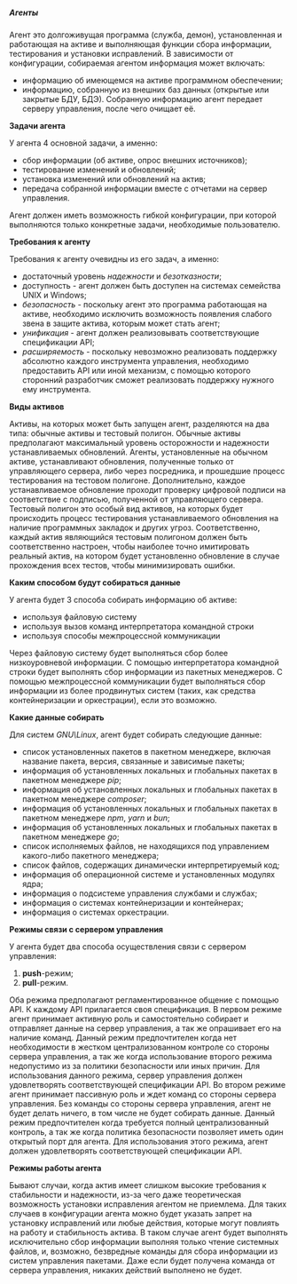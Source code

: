 ##### Агенты
Агент это долгоживущая программа (служба, демон), установленная и работающая на активе и выполняющая функции сбора информации, тестирования и установки исправлений.
В зависимости от конфигурации, собираемая агентом информация может включать:
- информацию об имеющемся на активе программном обеспечении;
- информацию, собранную из внешних баз данных (открытые или закрытые БДУ, БДЭ).
  Собранную информацию агент передает серверу управления, после чего очищает её.

**Задачи агента**

У агента 4 основной задачи, а именно:
- сбор информации (об активе, опрос внешних источников);
- тестирование изменений и обновлений;
- установка изменений или обновлений на актив;
- передача собранной информации вместе с отчетами на сервер управления.

Агент должен иметь возможность гибкой конфигурации, при которой выполняются только конкретные задачи, необходимые пользователю.

**Требования к агенту**

Требования к агенту очевидны из его задач, а именно:
- достаточный уровень *надежности* и *безотказности*;
- доступность - агент должен быть доступен на системах семейства UNIX и Windows;
- *безопасность* - поскольку агент это программа работающая на активе, необходимо исключить возможность появления слабого звена в защите актива, которым может стать агент;
- *унификация* - агент должен реализовывать соответствующие спецификации API;
- *расширяемость* - поскольку невозможно реализовать поддержку абсолютно каждого инструмента управления, необходимо предоставить API или иной механизм, с помощью которого сторонний разработчик сможет реализовать поддержку нужного ему инструмента.

**Виды активов**

Активы, на которых может быть запущен агент, разделяются на два типа: обычные активы и тестовый полигон.
Обычные активы предполагают максимальный уровень осторожности и надежности устанавливаемых обновлений. Агенты, установленные на обычном активе, устанавливают обновления, полученные только от управляющего сервера, либо через посредника, и прошедшие процесс тестирования на тестовом полигоне. Дополнительно, каждое устанавливаемое обновление проходит проверку цифровой подписи на соответствие с подписью, полученной от управляющего сервера.
Тестовый полигон это особый вид активов, на которых будет происходить процесс тестирования устанавливаемого обновления на наличие программных закладок и других угроз. Соответственно, каждый актив являющийся тестовым полигоном должен быть соответственно настроен, чтобы наиболее точно имитировать реальный актив, на котором будет установленно обновление в случае прохождения всех тестов, чтобы минимизировать ошибки.

**Каким способом будут собираться данные**

У агента будет 3 способа собирать информацию об активе:
- используя файловую систему
- используя вызов команд интерпретатора командной строки
- используя способы межпроцессной коммуникации

Через файловую систему будет выполняться сбор более низкоуровневой информации.
С помощью интерпретатора командной строки будет выполнять сбор информации из пакетных менеджеров.
С помощью межпроцессной коммуникации будет выполняться сбор информации из более продвинутых систем (таких, как средства контейнеризации и оркестрации), если это возможно.

**Какие данные собирать**

Для систем _GNU\\Linux_, агент будет собирать следующие данные:
- список установленных пакетов в пакетном менеджере, включая название пакета, версия, связанные и зависимые пакеты;
- информация об установленных локальных и глобальных пакетах в пакетном менеджере _pip_;
- информация об установленных локальных и глобальных пакетах в пакетном менеджере _composer_;
- информация об установленных локальных и глобальных пакетах в пакетном менеджере _npm_, _yarn_ и _bun_;
- информация об установленных локальных и глобальных пакетах в пакетном менеджере _go_;
- список исполняемых файлов, не находящихся под управлением какого-либо пакетного менеджера;
- список файлов, содержащих динамически интерпретируемый код;
- информация об операционной системе и установленных модулях ядра;
- информация о подсистеме управления службами и службах;
- информация о системах контейнеризации и контейнерах;
- информация о системах оркестрации.

**Режимы связи с сервером управления**

У агента будет два способа осуществления связи с сервером управления:
1. **push**-режим;
2. **pull**-режим.

Оба режима предполагают регламентированное общение с помощью API. К каждому API прилагается своя спецификация.
В первом режиме агент принимает активную роль и самостоятельно собирает и отправляет данные на сервер управления, а так же опрашивает его на наличие команд. Данный режим предпочтителен когда нет необходимости в жестком централизованном контроле со стороны сервера управления, а так же когда использование второго режима недопустимо из за политики безопасности или иных причин. Для использования данного режима, сервер управления должен удовлетворять соответствующей спецификации API.
Во втором режиме агент принимает пассивную роль и ждет команд со стороны сервера управления. Без команды со стороны сервера управления, агент не будет делать ничего, в том числе не будет собирать данные. Данный режим предпочтителен когда требуется полный централизованный контроль, а так же когда политика безопасности позволяет иметь один открытый порт для агента. Для использования этого режима, агент должен удовлетворять соответствующей спецификации API.

**Режимы работы агента**

Бывают случаи, когда актив имеет слишком высокие требования к стабильности и надежности, из-за чего даже теоретическая возможность установки исправления агентом не приемлема.
Для таких случаев в конфигурации агента можно будет указать запрет на установку исправлений или любые действия, которые могут повлиять на работу и стабильность актива. В таком случае агент будет выполнять исключительно сбор информации выполняя только чтение системных файлов, и, возможно, безвредные команды для сбора информации из систем управления пакетами. Даже если будет получена команда от сервера управления, никаких действий выполнено не будет.
